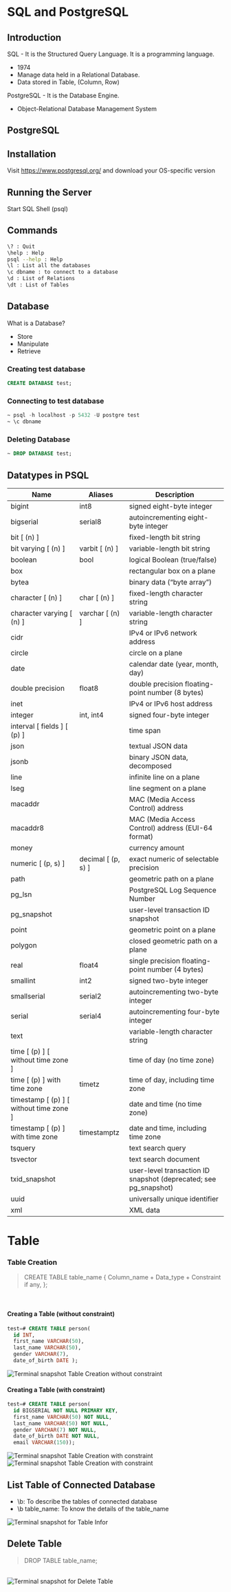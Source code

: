 # SQL and PostgreSQL

## Introduction
SQL - It is the Structured Query Language. It is a programming language.
- 1974
- Manage data held in a Relational Database.
- Data stored in Table, (Column, Row)

PostgreSQL - It is the Database Engine.
- Object-Relational Database Management System

## PostgreSQL

## Installation

Visit https://www.postgresql.org/ and download your OS-specific version

## Running the Server

Start SQL Shell (psql) 

## Commands

```bash
\? : Quit
\help : Help
psql --help : Help
\l : List all the databases
\c dbname : to connect to a database
\d : List of Relations
\dt : List of Tables
```

## Database

What is a Database?
- Store
- Manipulate
- Retrieve

### Creating test database

```sql
CREATE DATABASE test;
```

### Connecting to test database
```sql
~ psql -h localhost -p 5432 -U postgre test
~ \c dbname
```

### Deleting Database
```sql
~ DROP DATABASE test;
```

## Datatypes in PSQL

| **Name**                                    	| **Aliases**            	| **Description**                                                      	|
|-----------------------------------------	|--------------------	|------------------------------------------------------------------	|
| bigint                                  	| int8               	| signed eight-byte integer                                        	|
| bigserial                               	| serial8            	| autoincrementing eight-byte integer                              	|
| bit [ (n) ]                             	|                    	| fixed-length bit string                                          	|
| bit varying [ (n) ]                     	| varbit [ (n) ]     	| variable-length bit string                                       	|
| boolean                                 	| bool               	| logical Boolean (true/false)                                     	|
| box                                     	|                    	| rectangular box on a plane                                       	|
| bytea                                   	|                    	| binary data (“byte array”)                                       	|
| character [ (n) ]                       	| char [ (n) ]       	| fixed-length character string                                    	|
| character varying [ (n) ]               	| varchar [ (n) ]    	| variable-length character string                                 	|
| cidr                                    	|                    	| IPv4 or IPv6 network address                                     	|
| circle                                  	|                    	| circle on a plane                                                	|
| date                                    	|                    	| calendar date (year, month, day)                                 	|
| double precision                        	| float8             	| double precision floating-point number (8 bytes)                 	|
| inet                                    	|                    	| IPv4 or IPv6 host address                                        	|
| integer                                 	| int, int4          	| signed four-byte integer                                         	|
| interval [ fields ] [ (p) ]             	|                    	| time span                                                        	|
| json                                    	|                    	| textual JSON data                                                	|
| jsonb                                   	|                    	| binary JSON data, decomposed                                     	|
| line                                    	|                    	| infinite line on a plane                                         	|
| lseg                                    	|                    	| line segment on a plane                                          	|
| macaddr                                 	|                    	| MAC (Media Access Control) address                               	|
| macaddr8                                	|                    	| MAC (Media Access Control) address (EUI-64 format)               	|
| money                                   	|                    	| currency amount                                                  	|
| numeric [ (p, s) ]                      	| decimal [ (p, s) ] 	| exact numeric of selectable precision                            	|
| path                                    	|                    	| geometric path on a plane                                        	|
| pg_lsn                                  	|                    	| PostgreSQL Log Sequence Number                                   	|
| pg_snapshot                             	|                    	| user-level transaction ID snapshot                               	|
| point                                   	|                    	| geometric point on a plane                                       	|
| polygon                                 	|                    	| closed geometric path on a plane                                 	|
| real                                    	| float4             	| single precision floating-point number (4 bytes)                 	|
| smallint                                	| int2               	| signed two-byte integer                                          	|
| smallserial                             	| serial2            	| autoincrementing two-byte integer                                	|
| serial                                  	| serial4            	| autoincrementing four-byte integer                               	|
| text                                    	|                    	| variable-length character string                                 	|
| time [ (p) ] [ without time zone ]      	|                    	| time of day (no time zone)                                       	|
| time [ (p) ] with time zone             	| timetz             	| time of day, including time zone                                 	|
| timestamp [ (p) ] [ without time zone ] 	|                    	| date and time (no time zone)                                     	|
| timestamp [ (p) ] with time zone        	| timestamptz        	| date and time, including time zone                               	|
| tsquery                                 	|                    	| text search query                                                	|
| tsvector                                	|                    	| text search document                                             	|
| txid_snapshot                           	|                    	| user-level transaction ID snapshot (deprecated; see pg_snapshot) 	|
| uuid                                    	|                    	| universally unique identifier                                    	|
| xml                                     	|                    	| XML data                                                         	|

# Table

### Table Creation

<blockquote>
CREATE TABLE table_name {
  Column_name + Data_type + Constraint if any,
};
</blockquote>

<br/>

#### Creating a Table (without constraint)
```sql
test=# CREATE TABLE person(
  id INT,
  first_name VARCHAR(50),
  last_name VARCHAR(50),
  gender VARCHAR(7),
  date_of_birth DATE );
```

<img src=".\Images\Create_Table_without-constraint.png" alt="Terminal snapshot Table Creation without constraint" />

#### Creating a Table (with constraint)
```sql
test=# CREATE TABLE person(
  id BIGSERIAL NOT NULL PRIMARY KEY,
  first_name VARCHAR(50) NOT NULL,
  last_name VARCHAR(50) NOT NULL,
  gender VARCHAR(7) NOT NULL,
  date_of_birth DATE NOT NULL,
  email VARCHAR(150));
```

<img src=".\Images\Create_Table_with-constraint.png" alt="Terminal snapshot Table Creation with constraint" />
<img src=".\Images\Table_with_constraint.png" alt="Terminal snapshot Table Creation with constraint" />


## List Table of Connected Database

- \b: To describe the tables of connected database
- \b table_name: To know the details of the table_name

<img src=".\Images\Table_Info.png" alt="Terminal snapshot for Table Infor"/>

<br/>

## Delete Table
<blockquote>
DROP TABLE table_name;
</blockquote>

<br/>

<img src=".\Images\Drop_table.png" alt="Terminal snapshot for Delete Table"/>
